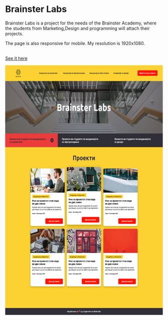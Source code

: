 # Brainster Labs
Brainster Labs is a project for the needs of the Brainster Academy, where the students from Marketing,Design and programming will attach their projects.

The page is also responsive for mobile.
My resolution is 1920x1080.

<br> <a href="https://borislavpetrovikj.github.io/Brainster-Labs/">See it here</a>
<br>

<img src="Images/Filtriran proekt.png" height=800 >


